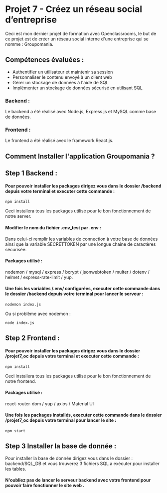 # Projet 7 - Créez un réseau social d’entreprise

Ceci est mon dernier projet de formation avec Openclassrooms, le but de ce projet est de créer un réseau social interne d'une entreprise qui se nomme : Groupomania.


## Compétences évaluées :

* Authentifier un utilisateur et maintenir sa session
* Personnaliser le contenu envoyé à un client web
* Gérer un stockage de données à l'aide de SQL
* Implémenter un stockage de données sécurisé en utilisant SQL

### Backend :

Le backend a été réalisé avec Node.js, Express.js et MySQL comme base de données.


### Frontend :

Le frontend a été réalisé avec le framework React.js.

## Comment Installer l'application Groupomania ?

## Step 1 Backend :

#### Pour pouvoir installer les packages dirigez vous dans le dossier /backend depuis votre terminal et executer cette commande :
```
npm install
```

Ceci installera tous les packages utilisé pour le bon fonctionnement de notre server.

#### Modifier le nom du fichier .env_test par .env :

Dans celui-ci remplir les variables de connection à votre base de données ainsi que la variable SECRETTOKEN par une longue chaine de caractères sécurisée.

#### Packages utilisé :

nodemon / mysql / express / bcrypt / jsonwebtoken / multer / dotenv / helmet / express-rate-limit / yup.

#### Une fois les variables /.env/ configurées, executer cette commande dans le dossier /backend depuis votre terminal pour lancer le serveur :

```
nodemon index.js
```

Ou si problème avec nodemon :

```
node index.js
```


## Step 2 Frontend :

#### Pour pouvoir installer les packages dirigez vous dans le dossier /projet7_oc depuis votre terminal et executer cette commande :

```
npm install
```

Ceci installera tous les packages utilisé pour le bon fonctionnement de notre frontend.

#### Packages utilisé :

react-router-dom / yup / axios / Material UI

#### Une fois les packages installés, executer cette commande dans le dossier /projet7_oc depuis votre terminal pour lancer le site  :

```
npm start
```

## Step 3 Installer la base de donnée :

Pour installer la base de donnée dirigez vous dans le dossier : backend/SQL_DB et vous trouverez 3 fichiers SQL a exécuter pour installer les tables.

#### N'oubliez pas de lancer le serveur backend avec votre frontend pour pouvoir faire fonctionner le site web .


